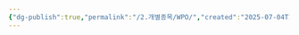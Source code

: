 ```yaml
---
{"dg-publish":true,"permalink":"/2.개별종목/WPO/","created":"2025-07-04T10:14:52.352+09:00","updated":"2025-07-05T01:14:23.218+09:00"}
---
```


